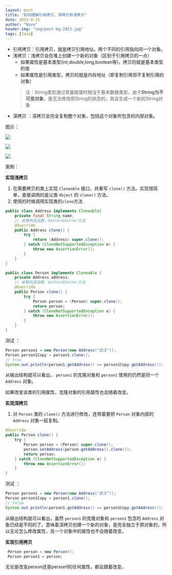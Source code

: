 ```yaml
---
layout: post
title: "如何理解引用拷贝、深拷贝和浅拷贝"
date: 2023-9-15
author: "Novo"
header-img: "img/post-bg-2023.jpg"
tags: [Java]
---
```




- 引用拷贝：引用拷贝，就是拷贝引用地址。两个不同的引用指向同一个对象。
- 浅拷贝：浅拷贝会在堆上创建一个新的对象（区别于引用拷贝的一点）
  - 如果属性是基本类型(int,double,long,boolean等)，拷贝的就是基本类型的值
  - 如果属性是引用类型，拷贝的就是内存地址（即复制引用但不复制引用的对象）
  > 注：String类型通过常量赋值时相当于基本数据类型，由于**String为不可变对象**，是无法修改原String的状态的，其会生成一个新的String对象
  >
- 深拷贝 ：深拷贝会完全复制整个对象，包括这个对象所包含的内部对象。

图示：

![](https://zwx-images-1305338888.cos.ap-guangzhou.myqcloud.com/typora/image-20211231192614327.png)

![](https://zwx-images-1305338888.cos.ap-guangzhou.myqcloud.com/typora/image-20211231192742183.png)

![](https://zwx-images-1305338888.cos.ap-guangzhou.myqcloud.com/typora/image-20211231192914746.png)



案例：

**实现浅拷贝**

1. 在需要拷贝的类上实现 `Cloneable` 接口，并重写 `clone()` 方法。实现很简单，直接调用的是父类 `Object` 的 `clone()` 方法。
2. 使用的时候调用实现类的`clone`方法

```java
public class Address implements Cloneable{
    private final String name;
    // 省略构造函数、Getter&Setter方法
    @Override
    public Address clone() {
        try {
            return (Address) super.clone();
        } catch (CloneNotSupportedException e) {
            throw new AssertionError();
        }
    }
}

public class Person implements Cloneable {
    private Address address;
    // 省略构造函数、Getter&Setter方法
    @Override
    public Person clone() {
        try {
            Person person = (Person) super.clone();
            return person;
        } catch (CloneNotSupportedException e) {
            throw new AssertionError();
        }
    }
}
```

测试 ：

```java
Person person1 = new Person(new Address("武汉"));
Person person1Copy = person1.clone();
// true
System.out.println(person1.getAddress() == person1Copy.getAddress());
```

从输出结构就可以看出， `person1` 的克隆对象和 `person1` 使用的仍然是同一个 `Address` 对象。

如果改变该类的引用属性，克隆对象的引用属性也会随着改变。



**实现深拷贝**

1. 对 `Person` 类的 `clone()` 方法进行修改，连带着要把 `Person` 对象内部的 `Address` 对象一起复制。

```java
@Override
public Person clone() {
    try {
        Person person = (Person) super.clone();
        person.setAddress(person.getAddress().clone());
        return person;
    } catch (CloneNotSupportedException e) {
        throw new AssertionError();
    }
}
```

测试 ：

```java
Person person1 = new Person(new Address("武汉"));
Person person1Copy = person1.clone();
// false
System.out.println(person1.getAddress() == person1Copy.getAddress());
```

从输出结构就可以看出，虽然 `person1` 的克隆对象和 `person1` 包含的 `Address` 对象已经是不同的了。意味着深拷贝创建一个新的对象，是完全独立于原对象的，所以无论怎么修改属性，另一个对象中的属性也不会随着改变。



**实现引用拷贝** 

```java
 Person person = new Person();
 Person person1 = person;
```

无论是改变person还是person1的任何属性，都会跟着改变。
